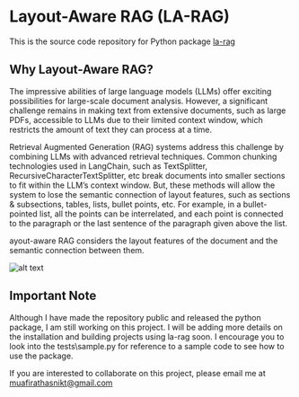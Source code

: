 # Layout-Aware RAG (LA-RAG)

This is the source code repository for Python package [la-rag](https://pypi.org/project/la-rag/)

## Why Layout-Aware RAG?
The impressive abilities of large language models (LLMs) offer exciting possibilities for large-scale document analysis. However, a significant challenge remains in making text from extensive documents, such as large PDFs, accessible to LLMs due to their limited context window, which restricts the amount of text they can process at a time.

Retrieval Augmented Generation (RAG) systems address this challenge by combining LLMs with advanced retrieval techniques. Common chunking technologies used in LangChain, such as TextSplitter, RecursiveCharacterTextSplitter, etc break documents into smaller sections to fit within the LLM’s context window.
But, these methods will allow the system to lose the semantic connection of layout features, such as sections & subsections, tables, lists, bullet points, etc. For example, in a bullet-pointed list, all the points can be interrelated, and each point is connected to the paragraph or the last sentence of the paragraph given above the list.

ayout-aware RAG considers the layout features of the document and the semantic connection between them.

![alt text](<layout aware chunking demo.png>)

## Important Note
Although I have made the repository public and released the python package, I am still working on this project. I will be adding more details on the installation and building projects using la-rag soon. I encourage you to look into the tests\sample.py for reference to a sample code to see how to use the package. 

If you are interested to collaborate on this project, please email me at muafirathasnikt@gmail.com
